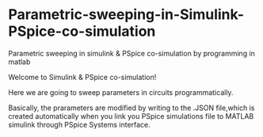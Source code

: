 # Parametric-sweeping-in-Simulink-PSpice-co-simulation
Parametric sweeping in simulink &amp; PSpice co-simulation by programming in matlab

Welcome to Simulink & PSpice co-simulation!

Here we are going to sweep parameters in circuits programmatically.

Basically, the prarameters are modified by writing to the .JSON file,which is created automatically when you link you PSpice simulations file to MATLAB simulink through PSpice Systems interface.
